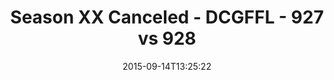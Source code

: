 ---
title: Season XX Canceled - DCGFFL - 927 vs 928
teams_score:
- team: 927
  score: 42
- team: 928
  score: 18
mvp: AJ Anderson (Forest), MopTop (Lime)
game-ball: ''
season: 11
week: 1
date: '2015-09-14T13:25:22'
pageid: season-11-week-1-927-vs-928
---